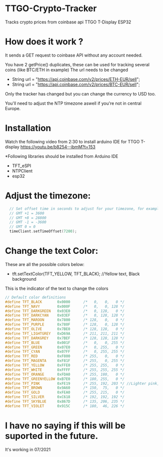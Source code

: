 # TTGO-Crypto-Tracker
Tracks crypto prices from coinbase api
TTGO T-Display ESP32

# How does it work ?

It sends a GET request to coinbase API without any account needed.

You have 2 getPrice() duplicates, these can be used for tracking several coins (like BTC/ETH in example)
The url needs to be changed

- String url = "https://api.coinbase.com/v2/prices/ETH-EUR/sell";
- String url = "https://api.coinbase.com/v2/prices/BTC-EUR/sell";

Only the tracker has changed but you can change the currency to USD too.

You'll need to adjust the NTP timezone aswell if you're not in central Europe.

# Installation

Watch the following video from 2:30 to install arduino IDE for TTGO T-display
https://youtu.be/b8254--ibmM?t=153

*Following libraries should be installed from Arduino IDE
- TFT_eSPI
- NTPClient
- esp32

# Adjust the timezone:
```C++
  // Set offset time in seconds to adjust for your timezone, for example:
  // GMT +1 = 3600
  // GMT +8 = 28800
  // GMT -1 = -3600
  // GMT 0 = 0
  timeClient.setTimeOffset(7200);
  ``` 
  # Change the text Color: 
  
  These are all the possible colors below:
  - tft.setTextColor(TFT_YELLOW, TFT_BLACK); //Yellow text, Black background

This is the indicator of the text to change the colors
  ```C++
  // Default color definitions
#define TFT_BLACK       0x0000      /*   0,   0,   0 */
#define TFT_NAVY        0x000F      /*   0,   0, 128 */
#define TFT_DARKGREEN   0x03E0      /*   0, 128,   0 */
#define TFT_DARKCYAN    0x03EF      /*   0, 128, 128 */
#define TFT_MAROON      0x7800      /* 128,   0,   0 */
#define TFT_PURPLE      0x780F      /* 128,   0, 128 */
#define TFT_OLIVE       0x7BE0      /* 128, 128,   0 */
#define TFT_LIGHTGREY   0xD69A      /* 211, 211, 211 */
#define TFT_DARKGREY    0x7BEF      /* 128, 128, 128 */
#define TFT_BLUE        0x001F      /*   0,   0, 255 */
#define TFT_GREEN       0x07E0      /*   0, 255,   0 */
#define TFT_CYAN        0x07FF      /*   0, 255, 255 */
#define TFT_RED         0xF800      /* 255,   0,   0 */
#define TFT_MAGENTA     0xF81F      /* 255,   0, 255 */
#define TFT_YELLOW      0xFFE0      /* 255, 255,   0 */
#define TFT_WHITE       0xFFFF      /* 255, 255, 255 */
#define TFT_ORANGE      0xFDA0      /* 255, 180,   0 */
#define TFT_GREENYELLOW 0xB7E0      /* 180, 255,   0 */
#define TFT_PINK        0xFE19      /* 255, 192, 203 */ //Lighter pink, was 0xFC9F      
#define TFT_BROWN       0x9A60      /* 150,  75,   0 */
#define TFT_GOLD        0xFEA0      /* 255, 215,   0 */
#define TFT_SILVER      0xC618      /* 192, 192, 192 */
#define TFT_SKYBLUE     0x867D      /* 135, 206, 235 */
#define TFT_VIOLET      0x915C      /* 180,  46, 226 */
```  


# I have no saying if this will be suported in the future.
It's working in 07/2021
